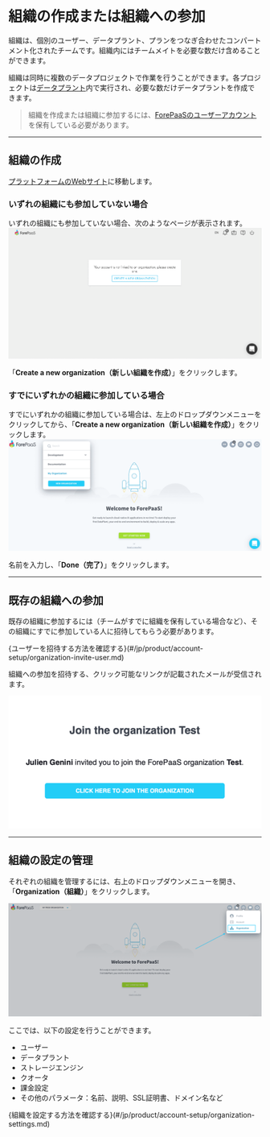 # 組織の作成または組織への参加
組織は、個別のユーザー、データプラント、プランをつなぎ合わせたコンパートメント化されたチームです。組織内にはチームメイトを必要な数だけ含めることができます。 

組織は同時に複数のデータプロジェクトで作業を行うことができます。各プロジェクトは[データプラント](/jp/product/dataplant/index.md)内で実行され、必要な数だけデータプラントを作成できます。

> 組織を作成または組織に参加するには、[ForePaaSのユーザーアカウント](/jp/product/account-setup/index.md)を保有している必要があります。

---
## 組織の作成
[プラットフォームのWebサイト](https://hq.forepaas.io)に移動します。

### いずれの組織にも参加していない場合
いずれの組織にも参加していない場合、次のようなページが表示されます。
![start without organization](picts/startWithoutOrganization.png)

「**Create a new organization（新しい組織を作成）**」をクリックします。


### すでにいずれかの組織に参加している場合
すでにいずれかの組織に参加している場合は、左上のドロップダウンメニューをクリックしてから、「**Create a new organization（新しい組織を作成）**」をクリックします。
![start with an organization](picts/startWithOrganization.png)

名前を入力し、「**Done（完了）**」をクリックします。

---
## 既存の組織への参加
既存の組織に参加するには（チームがすでに組織を保有している場合など）、その組織にすでに参加している人に招待してもらう必要があります。

{ユーザーを招待する方法を確認する}(#/jp/product/account-setup/organization-invite-user.md)

組織への参加を招待する、クリック可能なリンクが記載されたメールが受信されます。

![Join An Organization](picts/joinOrganization.png)

---
## 組織の設定の管理

それぞれの組織を管理するには、右上のドロップダウンメニューを開き、「**Organization（組織）**」をクリックします。

![Go To Organization](picts/goToOrganization.png)

ここでは、以下の設定を行うことができます。
- ユーザー
- データプラント
- ストレージエンジン
- クオータ
- 課金設定
- その他のパラメータ：名前、説明、SSL証明書、ドメイン名など

{組織を設定する方法を確認する}(#/jp/product/account-setup/organization-settings.md)